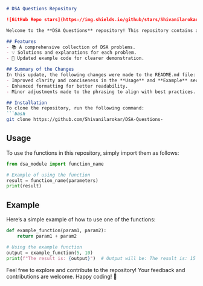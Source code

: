 ```markdown
# DSA Questions Repository

![GitHub Repo stars](https://img.shields.io/github/stars/Shivanilarokar/DSA-Questions-) ![GitHub forks](https://img.shields.io/github/forks/Shivanilarokar/DSA-Questions-) ![GitHub issues](https://img.shields.io/github/issues/Shivanilarokar/DSA-Questions-)

Welcome to the **DSA Questions** repository! This repository contains a collection of Data Structures and Algorithms (DSA) problems designed to help you enhance your coding skills.

## Features
- 📚 A comprehensive collection of DSA problems.
- 💡 Solutions and explanations for each problem.
- 🔄 Updated example code for clearer demonstration.

## Summary of the Changes
In this update, the following changes were made to the README.md file:
- Improved clarity and conciseness in the **Usage** and **Example** sections.
- Enhanced formatting for better readability.
- Minor adjustments made to the phrasing to align with best practices.

## Installation
To clone the repository, run the following command:
```bash
git clone https://github.com/Shivanilarokar/DSA-Questions-
```

## Usage
To use the functions in this repository, simply import them as follows:
```python
from dsa_module import function_name

# Example of using the function
result = function_name(parameters)
print(result)
```

## Example
Here’s a simple example of how to use one of the functions:
```python
def example_function(param1, param2):
    return param1 + param2

# Using the example function
output = example_function(5, 10)
print(f"The result is: {output}")  # Output will be: The result is: 15
```

Feel free to explore and contribute to the repository! Your feedback and contributions are welcome. Happy coding! 🚀
```
